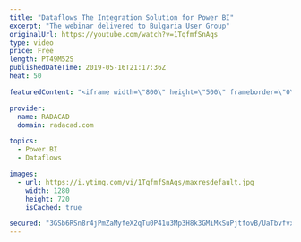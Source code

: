 ```yaml
---
title: "Dataflows The Integration Solution for Power BI"
excerpt: "The webinar delivered to Bulgaria User Group"
originalUrl: https://youtube.com/watch?v=1TqfmfSnAqs
type: video
price: Free
length: PT49M52S
publishedDateTime: 2019-05-16T21:17:36Z
heat: 50

featuredContent: "<iframe width=\"800\" height=\"500\" frameborder=\"0\" src=\"https://www.youtube.com/embed/1TqfmfSnAqs\" allow=\"accelerometer; autoplay; encrypted-media; gyroscope; picture-in-picture\" allowfullscreen></iframe>"

provider:
  name: RADACAD
  domain: radacad.com

topics:
  - Power BI
  - Dataflows

images:
  - url: https://i.ytimg.com/vi/1TqfmfSnAqs/maxresdefault.jpg
    width: 1280
    height: 720
    isCached: true

secured: "3GSb6RSn8r4jPmZaMyfeX2qTu0P41u3Mp3H8k3GMiMkSuPjtfovB/UaTbvfvxrnbpmop362QQiQxE+Wit7o1SIkrlkc7MfTexLGN6zjvLGvPyA3vmNYNFAI7HtyPPOuwu9mEOKAkKGwBJ6xal+4YbWHppg/Fc69qaZ60oa/QpQPH8+UpUTIY9C43DhN9AOv7B6fizIB0IZrvVf7YDgag7k1+m84jWP9JTvAJAVUfAwFwDcGfob35awsOJw2kfsKJFmTaUwqGg8Vk2X1amCoAd8VYbwy+2ETkspZ7C5Z8Pa2+r/2ZAR/XgWThBymzMUyaaO3j/1l8i5pOI4R2/7cVBiVKdV0oalJTEpgZmGMuCk0FnffN3ARTgAWrNQFnwKrIVQHYM9IgBu132IDqBMb/3ahKuq3G9SOOq/ReDbJB2wY=;0StXvFOknfYBtGqN49XYkQ=="
---
```


